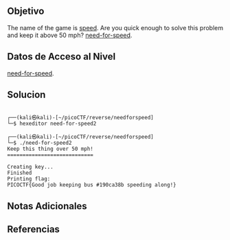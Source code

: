 
## Objetivo

The name of the game is [speed](https://www.youtube.com/watch?v=8piqd2BWeGI). Are you quick enough to solve this problem and keep it above 50 mph? [need-for-speed](https://jupiter.challenges.picoctf.org/static/f9abc386dfb1309e687344783f208b20/need-for-speed).

## Datos de Acceso al Nivel

[need-for-speed](https://jupiter.challenges.picoctf.org/static/f9abc386dfb1309e687344783f208b20/need-for-speed).
## Solucion

```

┌──(kali㉿kali)-[~/picoCTF/reverse/needforspeed]
└─$ hexeditor need-for-speed2
                                                                                                                
┌──(kali㉿kali)-[~/picoCTF/reverse/needforspeed]
└─$ ./need-for-speed2
Keep this thing over 50 mph!
============================

Creating key...
Finished
Printing flag:
PICOCTF{Good job keeping bus #190ca38b speeding along!}

```

## Notas Adicionales



## Referencias

